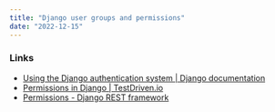 ```yaml
---
title: "Django user groups and permissions"
date: "2022-12-15"
---
```


### Links
- [Using the Django authentication system | Django documentation](https://docs.djangoproject.com/en/4.1/topics/auth/default/)
- [Permissions in Django | TestDriven.io](https://testdriven.io/blog/django-permissions/)
- [Permissions - Django REST framework](https://www.django-rest-framework.org/api-guide/permissions/)